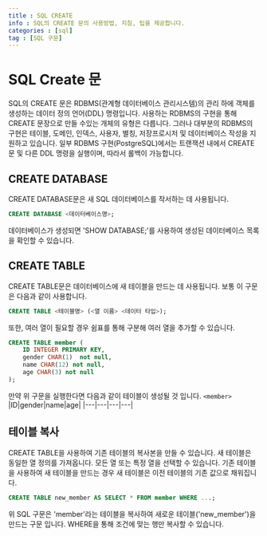 ```yaml
---
title : SQL CREATE
info : SQL의 CREATE 문의 사용방법, 지침, 팁을 제공합니다.
categories : [sql]
tag : [SQL 구문]
---
```


# SQL Create 문
SQL의 CREATE 문은 RDBMS(관계형 데이터베이스 관리시스템)의 관리 하에 객체를 생성하는 데이터 정의 언어(DDL) 명령입니다. 사용하는 RDBMS의 구현을 통해 CREATE 문장으로 만들 수있는 개체의 유형은 다릅니다. 그러나 대부분의 RDBMS의 구현은 테이블, 도메인, 인덱스, 사용자, 별칭, 저장프로시저 및 데이터베이스 작성을 지원하고 있습니다. 일부 RDBMS 구현(PostgreSQL)에서는 트랜잭션 내에서 CREATE 문 및 다른 DDL 명령을 실행이며, 따라서 롤백이 가능합니다.

## CREATE DATABASE
CREATE DATABASE문은 새 SQL 데이터베이스를 작서하는 데 사용됩니다.

```sql
CREATE DATABASE <데이터베이스명>;
```

<div class="note">
    데이터베이스가 생성되면 'SHOW DATABASE;'를 사용하여 생성된 데이터베이스 목록을 확인할 수 있습니다.
</div>

## CREATE TABLE
CREATE TABLE문은 데이터베이스에 새 테이블을 만드는 데 사용됩니다.
보통 이 구문은 다음과 같이 사용합니다.
```sql
CREATE TABLE <테이블명> (<열 이름> <데이터 타입>);
```
또한, 여러 열이 필요할 경우 쉼표를 통해 구분해 여러 열을 추가할 수 있습니다.

```sql
CREATE TABLE member (
    ID INTEGER PRIMARY KEY,
    gender CHAR(1)  not null,
    name CHAR(12) not null,
    age CHAR(3) not null
);
```

만약 위 구문을 실행한다면 다음과 같이 테이블이 생성될 것 입니다.
`<member>`
|ID|gender|name|age|
|---|---|---|---|

## 테이블 복사
CREATE TABLE을 사용하여 기존 테이블의 복사본을 만들 수 있습니다.
새 테이블은 동일한 열 정의를 가져옵니다. 모든 열 또는 특정 열을 선택할 수 있습니다. 기존 테이블을 사용하여 새 테이블을 만드는 경우 새 테이블은 이전 테이블의 기존 값으로 채워집니다.

```sql
CREATE TABLE new_member AS SELECT * FROM member WHERE ...;
```
위 SQL 구문은 'member'라는 테이블을 복사하여 새로운 테이블('new_member')을 만드는 구문 입니다. WHERE을 통해 조건에 맞는 행만 복사할 수 있습니다.